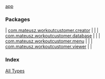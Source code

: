 [app](./index.md)

### Packages

| [com.mateusz.workoutcustomer.creator](com.mateusz.workoutcustomer.creator/index.md) |  |
| [com.mateusz.workoutcustomer.database](com.mateusz.workoutcustomer.database/index.md) |  |
| [com.mateusz.workoutcustomer.menu](com.mateusz.workoutcustomer.menu/index.md) |  |
| [com.mateusz.workoutcustomer.viewer](com.mateusz.workoutcustomer.viewer/index.md) |  |

### Index

[All Types](alltypes/index.md)